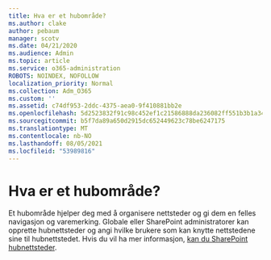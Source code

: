 ```yaml
---
title: Hva er et hubområde?
ms.author: clake
author: pebaum
manager: scotv
ms.date: 04/21/2020
ms.audience: Admin
ms.topic: article
ms.service: o365-administration
ROBOTS: NOINDEX, NOFOLLOW
localization_priority: Normal
ms.collection: Adm_O365
ms.custom: ''
ms.assetid: c74df953-2ddc-4375-aea0-9f410881bb2e
ms.openlocfilehash: 5d2523832f91c98c452ef1c21586888da236082ff551b3b1a349757b48f6e99d
ms.sourcegitcommit: b5f7da89a650d2915dc652449623c78be6247175
ms.translationtype: MT
ms.contentlocale: nb-NO
ms.lasthandoff: 08/05/2021
ms.locfileid: "53989816"
---
```

# <a name="whats-a-hub-site"></a>Hva er et hubområde?

Et hubområde hjelper deg med å organisere nettsteder og gi dem en felles navigasjon og varemerking. Globale eller SharePoint administratorer kan opprette hubnettsteder og angi hvilke brukere som kan knytte nettstedene sine til hubnettstedet. Hvis du vil ha mer informasjon, [kan du SharePoint hubnettsteder](https://go.microsoft.com/fwlink/?linkid=869388).
  